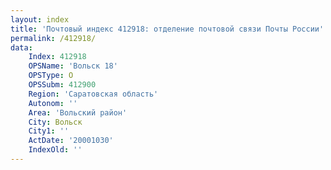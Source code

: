 ```yaml
---
layout: index
title: 'Почтовый индекс 412918: отделение почтовой связи Почты России'
permalink: /412918/
data:
    Index: 412918
    OPSName: 'Вольск 18'
    OPSType: О
    OPSSubm: 412900
    Region: 'Саратовская область'
    Autonom: ''
    Area: 'Вольский район'
    City: Вольск
    City1: ''
    ActDate: '20001030'
    IndexOld: ''
---
```

